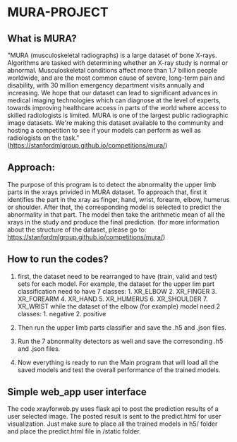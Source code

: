 # MURA-PROJECT
## What is MURA?
"MURA (musculoskeletal radiographs) is a large dataset of bone X-rays. Algorithms are tasked with determining whether an X-ray study is normal or abnormal.
Musculoskeletal conditions affect more than 1.7 billion people worldwide, and are the most common cause of severe, long-term pain and disability, with 30 million emergency department visits annually and increasing. We hope that our dataset can lead to significant advances in medical imaging technologies which can diagnose at the level of experts, towards improving healthcare access in parts of the world where access to skilled radiologists is limited.
MURA is one of the largest public radiographic image datasets. We're making this dataset available to the community and hosting a competition to see if your models can perform as well as radiologists on the task." (https://stanfordmlgroup.github.io/competitions/mura/)

## Approach:
The purpose of this program is to detect the abnormality  the upper limb parts in the xrays privided in MURA dataset.  To approach that, first it identifies the part in the xray as finger, hand, wrist, forearm, elbow, humerus or shoulder.  After that, the corresponding model is selected to predict the abnormality in that part.  The model then take the arithmetic mean of all the xrays in the study and produce the final prediction. (for more information about the structure of the dataset, please go to: https://stanfordmlgroup.github.io/competitions/mura/)

## How to run the codes?

1. first, the dataset need to be rearranged to have (train, valid and test) sets for each model. For example, the dataset for the upper lim part classification need to have 7 classes:
           1. XR_ELBOW
           2. XR_FINGER
           3. XR_FOREARM
           4. XR_HAND
           5. XR_HUMERUS
           6. XR_SHOULDER
           7. XR_WRIST
while the dataset of the elbow (for example) model need 2 classes:
           1. negative
           2. positive
           
2.  Then run the upper limb parts classifier and save the .h5 and .json files.

3.  Run the 7 abnormality detectors as well and save the corresonding .h5 and .json files.

4.  Now everything is ready to run the Main program that will load all the saved models and test the overall performance of the trained models.

## Simple web_app user interface
The code xrayforweb.py uses flask api to post the prediction results of a user selected image.  The posted result is sent to the predict.html for user visualization.  Just make sure to place all the trained models in h5/ folder and place the predict.html file in /static folder.



 
